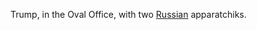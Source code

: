 Trump, in the Oval Office, with two <a href="https://en.wikipedia.org/wiki/Donald_Trump%27s_disclosures_of_classified_information">Russian</a> apparatchiks. 
